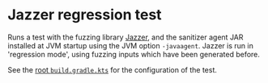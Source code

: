 # Jazzer regression test

Runs a test with the fuzzing library [Jazzer](https://github.com/CodeIntelligenceTesting/jazzer), and the sanitizer agent JAR installed at JVM startup using the JVM option `-javaagent`.
Jazzer is run in 'regression mode', using fuzzing inputs which have been generated before.

See the [root `build.gradle.kts`](/build.gradle.kts) for the configuration of the test.
